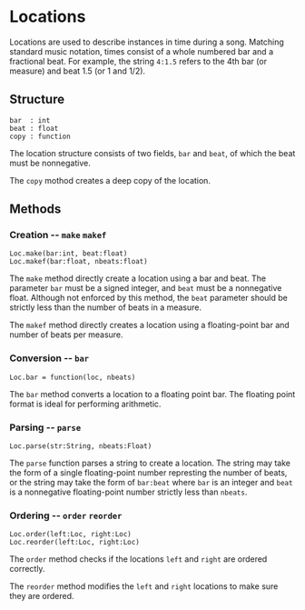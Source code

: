 Locations
=========

Locations are used to describe instances in time during a song. Matching
standard music notation, times consist of a whole numbered bar and a
fractional beat. For example, the string `4:1.5` refers to the 4th bar (or
measure) and beat 1.5 (or 1 and 1/2). 


## Structure

    bar  : int
    beat : float
    copy : function

The location structure consists of two fields, `bar` and `beat`, of which the
beat must be nonnegative.

The `copy` mothod creates a deep copy of the location.


## Methods

### Creation -- `make` `makef`

    Loc.make(bar:int, beat:float)
    Loc.makef(bar:float, nbeats:float)

The `make` method directly create a location using a bar and beat. The
parameter `bar` must be a signed integer, and `beat` must be a nonnegative
float. Although not enforced by this method, the `beat` parameter should be
strictly less than the number of beats in a measure.

The `makef` method directly creates a location using a floating-point bar and
number of beats per measure.

### Conversion -- `bar`

    Loc.bar = function(loc, nbeats)

The `bar` method converts a location to a floating point bar. The floating
point format is ideal for performing arithmetic.

### Parsing -- `parse`

    Loc.parse(str:String, nbeats:Float)

The `parse` function parses a string to create a location. The string may take
the form of a single floating-point number represting the number of beats, or
the string may take the form of `bar:beat` where `bar` is an integer and
`beat` is a nonnegative floating-point number strictly less than `nbeats`.

### Ordering -- `order` `reorder`

    Loc.order(left:Loc, right:Loc)
    Loc.reorder(left:Loc, right:Loc)

The `order` method checks if the locations `left` and `right` are ordered
correctly.

The `reorder` method modifies the `left` and `right` locations to make sure
they are ordered.
